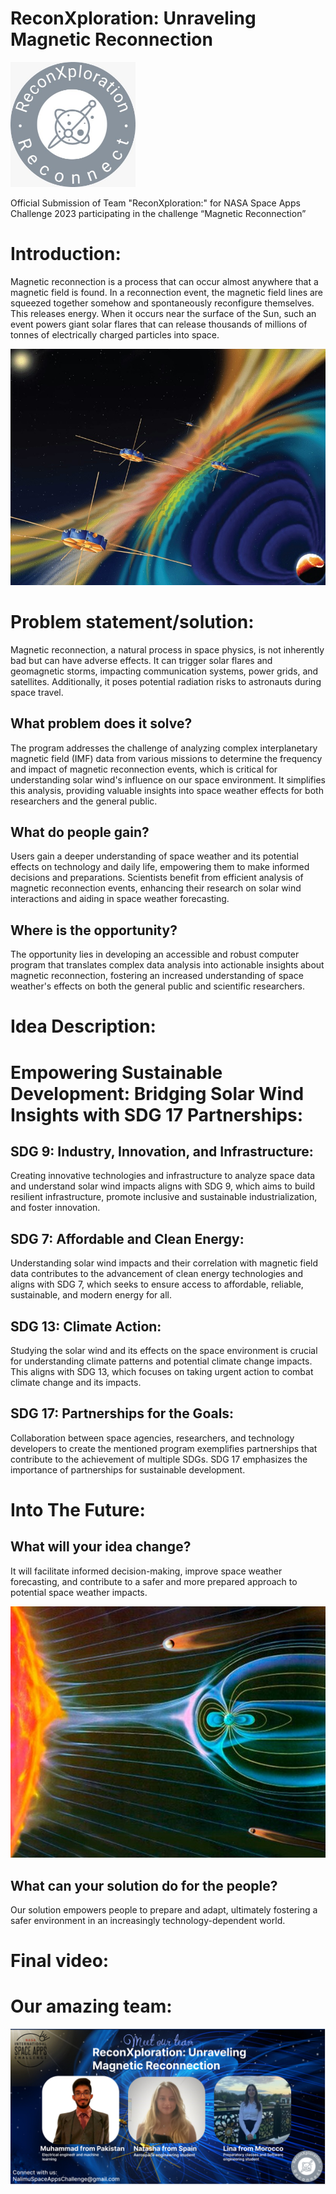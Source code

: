 # ReconXploration: Unraveling Magnetic Reconnection 

<img src="./logo.jpg" alt="Logo" width="200" height="200">

Official Submission of Team "ReconXploration:" for NASA Space Apps Challenge 2023 participating in the challenge “Magnetic Reconnection”

# Introduction:

Magnetic reconnection is a process that can occur almost anywhere that a magnetic field is found. In a reconnection event, the magnetic field lines are squeezed together somehow and spontaneously reconfigure themselves. This releases energy. When it occurs near the surface of the Sun, such an event powers giant solar flares that can release thousands of millions of tonnes of electrically charged particles into space.

![Magnetic Reconnection](./idea.jpg)

# Problem statement/solution:

Magnetic reconnection, a natural process in space physics, is not inherently bad but can have adverse effects. It can trigger solar flares and geomagnetic storms, impacting communication systems, power grids, and satellites. Additionally, it poses potential radiation risks to astronauts during space travel.

##  What problem does it solve?

The program addresses the challenge of analyzing complex interplanetary magnetic field (IMF) data from various missions to determine the frequency and impact of magnetic reconnection events, which is critical for understanding solar wind's influence on our space environment. It simplifies this analysis, providing valuable insights into space weather effects for both researchers and the general public.

##  What do people gain?

Users gain a deeper understanding of space weather and its potential effects on technology and daily life, empowering them to make informed decisions and preparations. Scientists benefit from efficient analysis of magnetic reconnection events, enhancing their research on solar wind interactions and aiding in space weather forecasting.

## Where is the opportunity?

The opportunity lies in developing an accessible and robust computer program that translates complex data analysis into actionable insights about magnetic reconnection, fostering an increased understanding of space weather's effects on both the general public and scientific researchers.

# Idea Description:

# Empowering Sustainable Development: Bridging Solar Wind Insights with SDG 17 Partnerships:

## SDG 9: Industry, Innovation, and Infrastructure:

Creating innovative technologies and infrastructure to analyze space data and understand solar wind impacts aligns with SDG 9, which aims to build resilient infrastructure, promote inclusive and sustainable industrialization, and foster innovation.

## SDG 7: Affordable and Clean Energy:

Understanding solar wind impacts and their correlation with magnetic field data contributes to the advancement of clean energy technologies and aligns with SDG 7, which seeks to ensure access to affordable, reliable, sustainable, and modern energy for all.

## SDG 13: Climate Action:

Studying the solar wind and its effects on the space environment is crucial for understanding climate patterns and potential climate change impacts. This aligns with SDG 13, which focuses on taking urgent action to combat climate change and its impacts.

## SDG 17: Partnerships for the Goals:

Collaboration between space agencies, researchers, and technology developers to create the mentioned program exemplifies partnerships that contribute to the achievement of multiple SDGs. SDG 17 emphasizes the importance of partnerships for sustainable development.

# Into The Future:

## What will your idea change?

It will facilitate informed decision-making, improve space weather forecasting, and contribute to a safer and more prepared approach to potential space weather impacts.

![Magnetic Reconnection](./b-field.jpg)

## What can your solution do for the people?

Our solution empowers people to prepare and adapt, ultimately fostering a safer environment in an increasingly technology-dependent world.

# Final video:

# Our amazing team:

![Team](./team.png)
